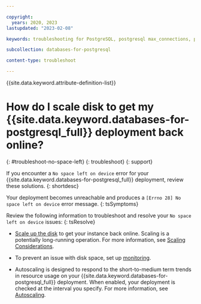 ```yaml
---

copyright:
  years: 2020, 2023
lastupdated: "2023-02-08"

keywords: troubleshooting for PostgreSQL, postgresql max_connections, postgres max connections, postgresql connection pooling, postgres connection pooling, disk space, scaling considerations

subcollection: databases-for-postgresql

content-type: troubleshoot

---
```

 
 {{site.data.keyword.attribute-definition-list}}

# How do I scale disk to get my {{site.data.keyword.databases-for-postgresql_full}} deployment back online?
{: #troubleshoot-no-space-left}
{: troubleshoot}
{: support}

If you encounter a `No space left on device` error for your {{site.data.keyword.databases-for-postgresql_full}} deployment, review these solutions.
{: shortdesc}

Your deployment becomes unreachable and produces a `[Errno 28] No space left on device` error message.
{: tsSymptoms}

Review the following information to troubleshoot and resolve your `No space left on device` issues:
{: tsResolve}

* [Scale up the disk](/docs/databases-for-postgresql?topic=databases-for-postgresql-resources-scaling&interface=ui) to get your instance back online. 
   Scaling is a potentially long-running operation. For more information, see [Scaling Considerations](/docs/databases-for-postgresql?topic=databases-for-postgresql-resources-scaling&interface=ui#resources-scaling-consider).

* To prevent an issue with disk space, set up [monitoring](/docs/databases-for-postgresql?topic=databases-for-postgresql-monitoring). 
* Autoscaling is designed to respond to the short-to-medium term trends in resource usage on your {{site.data.keyword.databases-for-postgresql_full}} deployment. When enabled, your deployment is checked at the interval you specify. For more information, see [Autoscaling](/docs/databases-for-postgresql?topic=databases-for-postgresql-autoscaling&interface=ui).

